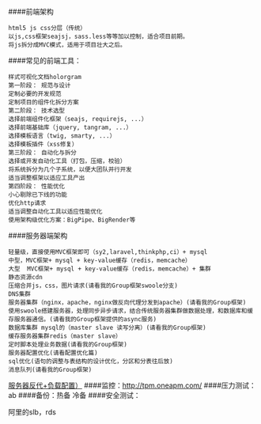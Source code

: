 ####前端架构

    html5 js css分层（传统）
    以js,css框架seajsj，sass.less等等加以控制，适合项目前期。
    将js拆分成MVC模式，适用于项目壮大之后。

####常见的前端工具：

    样式可视化文档holorgram
    第一阶段： 规范与设计
    定制必要的开发规范
    定制项目的组件化拆分方案
    第二阶段： 技术选型
    选择前端组件化框架（seajs, requirejs, ...）
    选择前端基础库（jquery, tangram, ...）
    选择模板语言（twig, smarty, ...）
    选择模板插件（xss修复）
    第三阶段： 自动化与拆分
    选择或开发自动化工具（打包，压缩，校验）
    将系统拆分为几个子系统，以便大团队并行开发
    适当调整框架以适应工具产出
    第四阶段： 性能优化
    小心剔除已下线的功能
    优化http请求
    适当调整自动化工具以适应性能优化
    使用架构级优化方案：BigPipe、BigRender等

####服务器端架构

    轻量级，直接使用MVC框架即可（sy2,laravel,thinkphp,ci）+ mysql
    中型，MVC框架+ mysql + key-value缓存（redis，memcache）
    大型  MVC框架+ mysql + key-value缓存（redis，memcache）+ 集群
    静态资源cdn
    压缩合并js，css，图片请求(请看我的Group框架swoole分支)
    DNS集群
    服务器集群（nginx，apache，nginx做反向代理分发到apache）(请看我的Group框架)
    使用swoole搭建服务器，处理同步异步请求，结合传统服务器集群做数据处理，和数据库和缓存服务器通信。(请看我的Group框架提供的async服务)
    数据库集群 mysql的（master slave 读写分离）(请看我的Group框架)
    缓存服务器集群redis（master slave）
    定时脚本处理业务数据(请看我的Group框架)
    服务器配置优化(请看配置优化篇)
    sql优化(语句的调整与表结构的设计优化，分区和分表往后放)
    消息队列(请看我的Group框架)
    
[服务器反代+负载配置）](https://github.com/fucongcong/Group/blob/master/doc/nginx_apache%E8%B4%9F%E8%BD%BD%2B%E5%8F%8D%E5%90%91%E4%BB%A3%E7%90%86.txt)
####监控：http://tpm.oneapm.com/
####压力测试：ab
####备份：热备 冷备
####安全测试：

阿里的slb，rds
